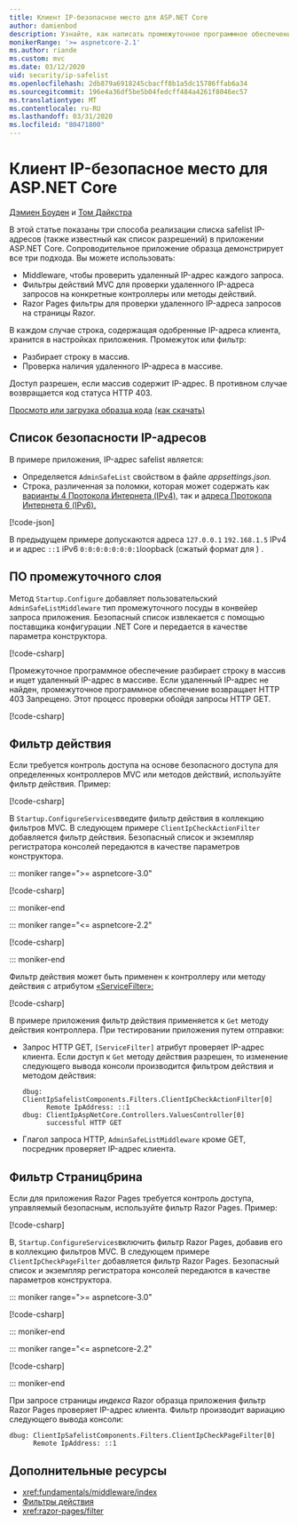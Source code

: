 ```yaml
---
title: Клиент IP-безопасное место для ASP.NET Core
author: damienbod
description: Узнайте, как написать промежуточное программное обеспечение или фильтры действий для проверки удаленных IP-адресов со списком утвержденных IP-адресов.
monikerRange: '>= aspnetcore-2.1'
ms.author: riande
ms.custom: mvc
ms.date: 03/12/2020
uid: security/ip-safelist
ms.openlocfilehash: 2db879a6918245cbacff8b1a5dc15786ffab6a34
ms.sourcegitcommit: 196e4a36df5be5b04fedcff484a4261f8046ec57
ms.translationtype: MT
ms.contentlocale: ru-RU
ms.lasthandoff: 03/31/2020
ms.locfileid: "80471800"
---
```

# <a name="client-ip-safelist-for-aspnet-core"></a>Клиент IP-безопасное место для ASP.NET Core

[Дэмиен Боуден](https://twitter.com/damien_bod) и [Том Дайкстра](https://github.com/tdykstra)
 
В этой статье показаны три способа реализации списка safelist IP-адресов (также известный как список разрешений) в приложении ASP.NET Core. Сопроводительное приложение образца демонстрирует все три подхода. Вы можете использовать:

* Middleware, чтобы проверить удаленный IP-адрес каждого запроса.
* Фильтры действий MVC для проверки удаленного IP-адреса запросов на конкретные контроллеры или методы действий.
* Razor Pages фильтры для проверки удаленного IP-адреса запросов на страницы Razor.

В каждом случае строка, содержащая одобренные IP-адреса клиента, хранится в настройках приложения. Промежуток или фильтр:

* Разбирает строку в массив. 
* Проверка наличия удаленного IP-адреса в массиве.

Доступ разрешен, если массив содержит IP-адрес. В противном случае возвращается код статуса HTTP 403.

[Просмотр или загрузка образца кода](https://github.com/dotnet/AspNetCore.Docs/tree/master/aspnetcore/security/ip-safelist/samples) [(как скачать)](xref:index#how-to-download-a-sample)

## <a name="ip-address-safelist"></a>Список безопасности IP-адресов

В примере приложения, IP-адрес safelist является:

* Определяется `AdminSafeList` свойством в файле *appsettings.json.*
* Строка, различенная за поломки, которая может содержать как [варианты 4 Протокола Интернета (IPv4),](https://wikipedia.org/wiki/IPv4) так и [адреса Протокола Интернета 6 (IPv6).](https://wikipedia.org/wiki/IPv6)

[!code-json[](ip-safelist/samples/3.x/ClientIpAspNetCore/appsettings.json?range=1-3&highlight=2)]

В предыдущем примере допускаются адреса `127.0.0.1` `192.168.1.5` IPv4 и и адрес `::1` iPv6 `0:0:0:0:0:0:0:1`loopback (сжатый формат для ) .

## <a name="middleware"></a>ПО промежуточного слоя

Метод `Startup.Configure` добавляет пользовательский `AdminSafeListMiddleware` тип промежуточного посуды в конвейер запроса приложения. Безопасный список извлекается с помощью поставщика конфигурации .NET Core и передается в качестве параметра конструктора.

[!code-csharp[](ip-safelist/samples/3.x/ClientIpAspNetCore/Startup.cs?name=snippet_ConfigureAddMiddleware)]

Промежуточное программное обеспечение разбирает строку в массив и ищет удаленный IP-адрес в массиве. Если удаленный IP-адрес не найден, промежуточное программное обеспечение возвращает HTTP 403 Запрещено. Этот процесс проверки обойдя запросы HTTP GET.

[!code-csharp[](ip-safelist/samples/Shared/ClientIpSafelistComponents/Middlewares/AdminSafeListMiddleware.cs?name=snippet_ClassOnly)]

## <a name="action-filter"></a>Фильтр действия

Если требуется контроль доступа на основе безопасного доступа для определенных контроллеров MVC или методов действий, используйте фильтр действия. Пример:

[!code-csharp[](ip-safelist/samples/Shared/ClientIpSafelistComponents/Filters/ClientIpCheckActionFilter.cs?name=snippet_ClassOnly)]

В `Startup.ConfigureServices`введите фильтр действия в коллекцию фильтров MVC. В следующем примере `ClientIpCheckActionFilter` добавляется фильтр действия. Безопасный список и экземпляр регистратора консолей передаются в качестве параметров конструктора.

::: moniker range=">= aspnetcore-3.0"

[!code-csharp[](ip-safelist/samples/3.x/ClientIpAspNetCore/Startup.cs?name=snippet_ConfigureServicesActionFilter)]

::: moniker-end

::: moniker range="<= aspnetcore-2.2"

[!code-csharp[](ip-safelist/samples/2.x/ClientIpAspNetCore/Startup.cs?name=snippet_ConfigureServicesActionFilter)]

::: moniker-end

Фильтр действия может быть применен к контроллеру или методу действия с атрибутом [«ServiceFilter»:](xref:Microsoft.AspNetCore.Mvc.ServiceFilterAttribute)

[!code-csharp[](ip-safelist/samples/3.x/ClientIpAspNetCore/Controllers/ValuesController.cs?name=snippet_ActionFilter&highlight=1)]

В примере приложения фильтр действия применяется к `Get` методу действия контроллера. При тестировании приложения путем отправки:

* Запрос HTTP GET, `[ServiceFilter]` атрибут проверяет IP-адрес клиента. Если доступ к `Get` методу действия разрешен, то изменение следующего вывода консоли производится фильтром действия и методом действия:

    ```
    dbug: ClientIpSafelistComponents.Filters.ClientIpCheckActionFilter[0]
          Remote IpAddress: ::1
    dbug: ClientIpAspNetCore.Controllers.ValuesController[0]
          successful HTTP GET    
    ```

* Глагол запроса HTTP, `AdminSafeListMiddleware` кроме GET, посредник проверяет IP-адрес клиента.

## <a name="razor-pages-filter"></a>Фильтр Страницбрина

Если для приложения Razor Pages требуется контроль доступа, управляемый безопасным, используйте фильтр Razor Pages. Пример:

[!code-csharp[](ip-safelist/samples/Shared/ClientIpSafelistComponents/Filters/ClientIpCheckPageFilter.cs?name=snippet_ClassOnly)]

В, `Startup.ConfigureServices`включить фильтр Razor Pages, добавив его в коллекцию фильтров MVC. В следующем примере `ClientIpCheckPageFilter` добавляется фильтр Razor Pages. Безопасный список и экземпляр регистратора консолей передаются в качестве параметров конструктора.

::: moniker range=">= aspnetcore-3.0"

[!code-csharp[](ip-safelist/samples/3.x/ClientIpAspNetCore/Startup.cs?name=snippet_ConfigureServicesPageFilter)]

::: moniker-end

::: moniker range="<= aspnetcore-2.2"

[!code-csharp[](ip-safelist/samples/2.x/ClientIpAspNetCore/Startup.cs?name=snippet_ConfigureServicesPageFilter)]

::: moniker-end

При запросе страницы *индекса* Razor образца приложения фильтр Razor Pages проверяет IP-адрес клиента. Фильтр производит вариацию следующего вывода консоли:

```
dbug: ClientIpSafelistComponents.Filters.ClientIpCheckPageFilter[0]
      Remote IpAddress: ::1
```

## <a name="additional-resources"></a>Дополнительные ресурсы

* <xref:fundamentals/middleware/index>
* [Фильтры действия](xref:mvc/controllers/filters#action-filters)
* <xref:razor-pages/filter>
